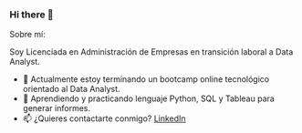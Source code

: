 ### Hi there 👋


Sobre mí:

Soy Licenciada en Administración de Empresas en transición laboral a Data Analyst.
- 🔭 Actualmente estoy terminando un bootcamp online tecnológico orientado al Data Analyst. 
- 🌱 Aprendiendo y practicando lenguaje Python, SQL y Tableau para generar informes.
- 📫 ¿Quieres contactarte conmigo? [LinkedIn](https://www.linkedin.com/in/carmenpujato/)


